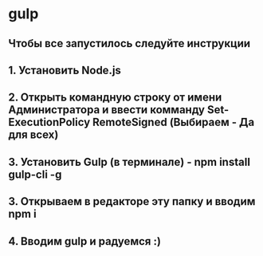 # gulp

## Чтобы все запустилось следуйте инструкции

## 1. Установить Node.js
## 2. Открыть командную строку от имени Администратора и ввести комманду Set-ExecutionPolicy RemoteSigned (Выбираем - Да для всех)
## 3. Установить Gulp (в терминале) - npm install gulp-cli -g
## 3. Открываем в редакторе эту папку и вводим npm i 
## 4. Вводим gulp и радуемся :)